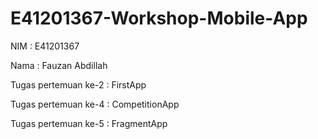 # E41201367-Workshop-Mobile-App

NIM : E41201367

Nama : Fauzan Abdillah

Tugas pertemuan ke-2 : FirstApp

Tugas pertemuan ke-4 : CompetitionApp

Tugas pertemuan ke-5 : FragmentApp
